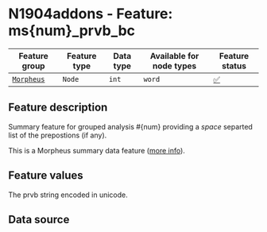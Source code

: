 # N1904addons - Feature: ms{num}_prvb_bc

Feature group |Feature type | Data type | Available for node types | Feature status
---  | --- | --- | --- | ---
[`Morpheus`](README.md#feature-group-morpheus-analyses-meta-and-summary) | `Node` | `int` | `word` | [✅](featurestatus.md#Trustworthy "Trustworthy")

## Feature description

Summary feature for grouped analysis #{num} providing a *space* separted list of the prepostions (if any).

This is a Morpheus summary data feature ([more info](../using_the_morpheus_features.md)).

## Feature values

The prvb string encoded in unicode.

## Data source
